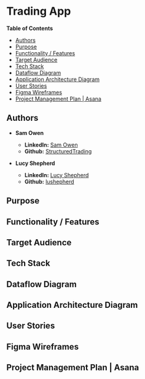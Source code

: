 # Trading App

**Table of Contents**
- [Authors](#authors)
- [Purpose](#purpose)
- [Functionality / Features](#functionality--features)
- [Target Audience](#target-audience)
- [Tech Stack](#tech-stack)
- [Dataflow Diagram](#dataflow-diagram)
- [Application Architecture Diagram](#application-architecture-diagram)
- [User Stories](#user-stories)
- [Figma Wireframes](#figma-wireframes)
- [Project Management Plan | Asana](#project-management-plan--asana)

## Authors

- **Sam Owen**
  - **LinkedIn:** [Sam Owen](https://www.linkedin.com/in/sam-owen-044631285/)
  - **Github:** [StructuredTrading](https://github.com/StructuredTrading)

- **Lucy Shepherd**
  - **LinkedIn:** [Lucy Shepherd](https://www.linkedin.com/in/lucy-shepherd-44236928a/)
  - **Github:** [lushepherd](https://github.com/lushepherd)

## Purpose


## Functionality / Features


## Target Audience


## Tech Stack


## Dataflow Diagram


## Application Architecture Diagram


## User Stories


## Figma Wireframes


## Project Management Plan | Asana
